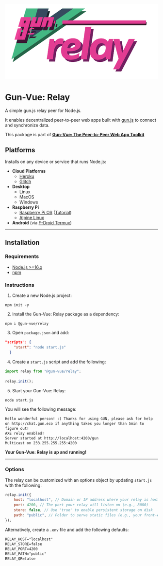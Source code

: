 ![@gun-vue logo](https://raw.githubusercontent.com/DeFUCC/gun-vue/master/app/public/media/svg/relay.svg)

# Gun-Vue: Relay

A simple gun.js relay peer for Node.js.

It enables decentralized peer-to-peer web apps built with [gun.js](https://github.com/amark/gun) to connect and synchronize data.

This package is part of [**Gun-Vue: The Peer-to-Peer Web App Toolkit**](https://github.com/DeFUCC/gun-vue)

## Platforms

 Installs on any device or service that runs Node.js:

- **Cloud Platforms**
  - [Heroku](https://www.heroku.com)
  - [Glitch](https://www.glitch.com)
- **Desktop**
  - Linux
  - MacOS
  - Windows
- **Raspberry Pi**
  - [Raspberry Pi OS](https://www.raspberrypi.com/software/operating-systems/) ([Tutorial](https://dev.to/bogdaaamn/run-your-nodejs-application-on-a-headless-raspberry-pi-4jnn))
  - [Alpine Linux](https://www.alpinelinux.org/)
- **Android** (via [F-Droid Termux](https://f-droid.org/en/packages/com.termux/))

---
## Installation

### Requirements
 - [Node.js >=16.x](https://nodejs.org/)
 - [npm](https://docs.npmjs.com/downloading-and-installing-node-js-and-npm)

### Instructions

1. Create a new Node.js project:

```shell
npm init -y
```

2. Install the Gun-Vue: Relay package as a dependency:

```shell
npm i @gun-vue/relay
```

3. Open `package.json` and add:

```json
"scripts": {
    "start": "node start.js"
  }
```

4. Create a `start.js` script and add the following:

```js
import relay from "@gun-vue/relay";

relay.init();
```

5. Start your Gun-Vue: Relay:

```shell
node start.js
```

You will see the following message:

```
Hello wonderful person! :) Thanks for using GUN, please ask for help on http://chat.gun.eco if anything takes you longer than 5min to figure out!
AXE relay enabled!
Server started at http://localhost:4200/gun
Multicast on 233.255.255.255:4200
```

**Your Gun-Vue: Relay is up and running!**

---
### Options

The relay can be customized with an options object by updating `start.js` with the following:

```js
relay.init({
	host: "localhost", // Domain or IP address where your relay is hosted (no 'http://')
	port: 4200, // The port your relay will listen on (e.g., 8080)
	store: false, // Use 'true' to enable persistent storage on disk
	path: "public", // Folder to serve static files (e.g., your front-end build)
});
```

Alternatively, create a `.env` file and add the following defaults:

```
RELAY_HOST="localhost"
RELAY_STORE=false
RELAY_PORT=4200
RELAY_PATH="public"
RELAY_QR=false
```
